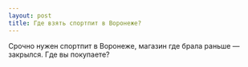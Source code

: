 ```yaml
---
layout: post 
title: Где взять спортпит в Воронеже? 
--- 
```

Срочно нужен спортпит в Воронеже, магазин где брала раньше — закрылся. Где вы покупаете?